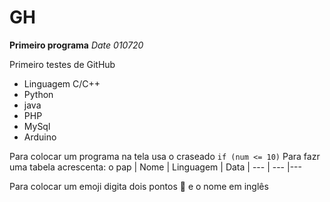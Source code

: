 # GH
 **Primeiro programa**
 *Date 010720*

   Primeiro testes de GitHub 
* Linguagem C/C++
* Python 
* java
* PHP
* MySql
* Arduino

Para colocar um programa na tela usa o craseado `if (num <= 10)`
Para fazr uma tabela acrescenta: o pap
| Nome | Linguagem | Data |
--- | --- |---

Para colocar um emoji digita dois pontos :monkey: e o nome em inglês 
